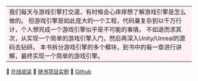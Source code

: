 <table><tr><td bgcolor="#FFF0F5">
我们每天与游戏引擎打交道，有时候会心痒痒想了解游戏引擎是怎么做的。
但游戏引擎是如此庞大的一个工程，代码量复杂到以千万行计，个人想完成一个游戏引擎似乎是不可能的事情。
不如退而求其次，从实现一个简单的游戏引擎入门，然后再深入Unity/Unreal的源码去钻研。
本书拆分游戏引擎的多个模块，到书中的每一章进行讲解，最终实现一个简单的游戏引擎。</td></tr></table>

:blue_book: [在线阅读](https://km.woa.com/knowledge/6574)   :orange_book: [随书项目实例](https://github.com/ThisisGame/makegameengineatnight/tree/main/samples)    :green_book: [Github](https://github.com/ThisisGame/makegameengineatnight)



